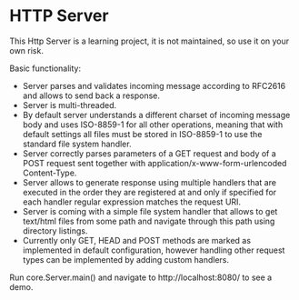 HTTP Server
====
This Http Server is a learning project, it is not maintained, so use it on your own risk.

Basic functionality:

 - Server parses and validates incoming message according to RFC2616 and allows to send back a response.
 - Server is multi-threaded.
 - By default server understands a different charset of incoming message body and uses ISO-8859-1 for all other operations, meaning that with default settings all files must be stored in ISO-8859-1 to use the standard file system handler. 
 - Server correctly parses parameters of a GET request and body of a POST request sent together with application/x-www-form-urlencoded Content-Type.
 - Server allows to generate response using multiple handlers that are executed in the order they are registered at and only if specified for each handler regular expression matches the request URI.
 - Server is coming with a simple file system handler that allows to get text/html files from some path and navigate through this path using directory listings.
 - Currently only GET, HEAD and POST methods are marked as implemented in default configuration, however handling other request types can be implemented by adding custom handlers.
 
 
Run core.Server.main() and navigate to http://localhost:8080/ to see a demo.
